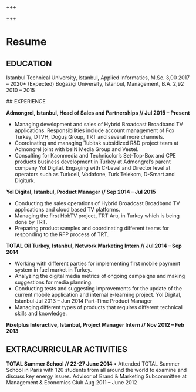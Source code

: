 +++

+++

# Resume

## EDUCATION
Istanbul Technical University, Istanbul, Applied Informatics, M.Sc. 3,00 2017 – 2020* (Expected)
Boğaziçi University, Istanbul, Management, B.A. 2,92 2010 – 2015


## EXPERIENCE

**Admongrel, Istanbul, Head of Sales and Partnerships // Jul 2015 – Present**
* Managing development and sales of Hybrid Broadcast Broadband TV applications. Responsibilities include account management of Fox Turkey, DTVH, Doğuş Group, TRT and several more channels.
* Coordinating and managing Tubitak subsidized R&D project team at Admongrel joint with beIN Media Group and Vestel.
* Consulting for Kaonmedia and Technicolor’s Set-Top-Box and CPE products business development in Turkey at Admongrel’s
parent company Yol Digital. Engaging with C-Level and Director level at operators such as Turkcell, Vodafone, Turk Telekom, D-Smart and Digiturk.

**Yol Digital, Istanbul, Product Manager // Sep 2014 – Jul 2015**
* Conducting the sales operations of Hybrid Broadcast Broadband TV applications and cloud based TV platforms.
* Managing the first HbbTV project, TRT Artı, in Turkey which is being done by TRT.
* Preparing product samples and coordinating different teams for responding to the RFP process of TRT.

**TOTAL Oil Turkey, Istanbul, Network Marketing Intern // Jul 2014 – Sep 2014**
* Working with different parties for implementing first mobile payment system in fuel market in Turkey.
* Analyzing the digital media metrics of ongoing campaigns and making suggestions for media planning.
* Conducting tests and suggesting improvements for the update of the current mobile application and internal e-learning project.
Yol Digital, Istanbul Jul 2013 – Jun 2014 Part-Time Product Manager
* Managing different types of products that requires different technical skills and knowledge.

**Pixelplus Interactive, Istanbul, Project Manager Intern // Nov 2012 – Feb 2013**


## EXTRACURRICULAR ACTIVITIES
**TOTAL Summer School // 22-27 June 2014**
• Attended TOTAL Summer School in Paris with 120 students from all around the world to examine and discuss key energy issues.
Advisor of Brand & Marketing Subcommittee at Management & Economics Club Aug 2011 – June 2012
